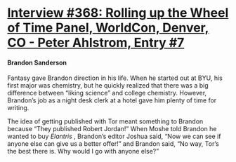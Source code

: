 # [Interview #368: Rolling up the Wheel of Time Panel, WorldCon, Denver, CO - Peter Ahlstrom, Entry #7](https://www.theoryland.com/intvmain.php?i=368#7)

#### Brandon Sanderson

Fantasy gave Brandon direction in his life. When he started out at BYU, his first major was chemistry, but he quickly realized that there was a big difference between “liking science” and college chemistry. However, Brandon’s job as a night desk clerk at a hotel gave him plenty of time for writing.

The idea of getting published with Tor meant something to Brandon because “They published Robert Jordan!” When Moshe told Brandon he wanted to buy
*Elantris*
, Brandon’s editor Joshua said, “Now we can see if anyone else can give us a better offer!” and Brandon said, “No way, Tor’s the best there is. Why would I go with anyone else?”

